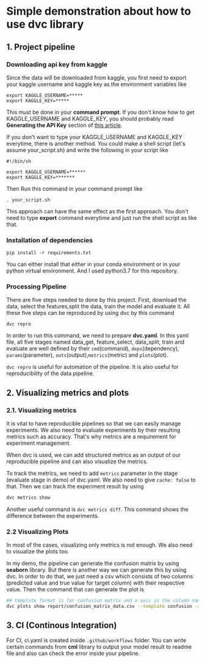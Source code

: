 # Simple demonstration about how to use dvc library
## 1. Project pipeline

### Downloading api key from kaggle

Since the data will be downloaded from kaggle, you first need to export your kaggle username and kaggle key as the environment variables like
```
export KAGGLE_USERNAME=*****
export KAGGLE_KEY=***** 
```
This must be done in your <b>command prompt</b>. 
If you don't know how to get KAGGLE_USERNAME and KAGGLE_KEY, you should probably read <b>Generating the API Key</b> section of [this article](https://insaid.medium.com/how-to-access-datasets-directly-from-kaggle-6a3552ea891c).

If you don't want to type your KAGGLE_USERNAME and KAGGLE_KEY everytime, there is another method. You could make a shell script (let's assume your_script.sh) and write the following in your script like
```
#!/bin/sh

export KAGGLE_USERNAME=******
export KAGGLE_KEY=*******
```

Then Run this command in your command prompt like
```
. your_script.sh
```

This approach can have the same effect as the first approach. You don't need to type **export** command everytime and just run the shell script as like that.

### Installation of dependencies
```
pip install -r requirements.txt
```
You can either install that either in your conda environment or in your python virtual environment. And I used python3.7 for this repository.

### Processing Pipeline

There are five steps needed to done by this project. First, download the data, select the features,split the data, train the model and evaluate it.
All these five steps can be reproduced by using dvc by this command
```
dvc repro
``` 

In order to run this command, we need to prepare <b>dvc.yaml</b>. In this yaml file, all five stages named data_get, feature_select, data_split, train and evaluate are well defined by their `cmd`(command), `deps`(dependency), `params`(parameter), `outs`(output),`metrics`(metric) and `plots`(plot).

`dvc repro` is useful for automation of the pipeline. It is also useful for reproducibility of the data pipeline.

## 2. Visualizing metrics and plots

### 2.1. Visualizing metrics

It is vital to have reproducible pipelines so that we can easily manage experiments. We also need to evaluate  experiments by their resulting metrics such as accuracy. That's why metrics are a requirement for experiment management.

When dvc is used, we can add structured metrics  as an output of our reproducible pipeline and can also visualize the metrics. 

To track the metrics, we need to add `metrics` parameter in the stage (evaluate stage in demo) of dvc.yaml. We also need to give `cache: false` to that. Then we can track the experiment result by using 

```sh
dvc metrics show
```

Another useful command is `dvc metrics diff`. This command shows the difference between the experiments.

### 2.2 Visualizing Plots

In most of the cases, visualizing only metrics is not enough. We also need to visualize the plots too. 

In my demo, the pipeline can generate the confusion matrix by using **seaborn** library. But there is another way we can generate this by using dvc. In order to do that, we just need a csv which consists of two columns (predicted value and true value for target column) with their respective value. Then the command that can generate the plot is 

```sh
## template format is for confusion matrix and x-axis is the column named y_pred for predicted value and y-axis is y_test for true value which are from the file named confusion_matrix_data.csv inside report.
dvc plots show report/confusion_matrix_data.csv --template confusion -x y_pred -y y_test 
```

## 3. CI (Continous Integration)

For CI, ci.yaml is created inside `.github/workflows` folder. You can write certain commands from **cml** library to output your model result  to readme file and also can check the error inside your pipeline.